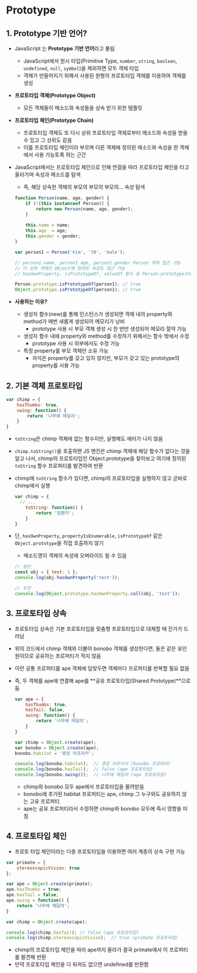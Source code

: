 # Prototype

## 1. Prototype 기반 언어?

- JavaScript 는 **Prototype 기반 언어**라고 불림
  - JavaScript에서 원시 타입(Primitive Type, `number`, `string`, `boolean`, `undefined`, `null`, `symbol`)을 제외하면 모두 객체 타입
  - 객체가 만들어지기 위해서 사용된 원형의 프로토타입 객체를 이용하여 객체를 생성

- **프로토타입 객체(Prototype Object)**

  - 모든 객체들이 메소드와 속성들을 상속 받기 위한 템플릿
  
- **프로토타입 체인(Prototype Chain)**

  - 프로토타입 객체도 또 다시 상위 프로토타입 객체로부터 메소드와 속성을 받을 수 있고 그 상위도 같음
  - 이를 프로토타입 체인이라 부르며 다른 객체에 정의된 메소드와 속성을 한 객체에서 사용 가능토록 하는 근간

- JavaScript에서는 프로토타입 체인으로 인해 연결을 따라 프로토타입 체인을 타고 올라가며 속성과 메소드를 탐색

  - 즉, 해당 상속한 객체의 부모의 부모의 부모의... 속성 탐색

  ```javascript
  function Person(name, age, gender) {
      if (!(this instanceof Person)) {
          return new Person(name, age, gender);
      }
      
      this.name	= name;
      this.age	= age;
      this.gender = gender;
  }
  
  var person1 = Person('kim', '30', 'male');
  
  // person1.name, person1.age, person1.gender Person 객체 접근 가능
  // 더 상위 객체인 Object에 정의된 속성도 접근 가능
  // hasOwnProperty, isPrototypeOf, valueOf 함수 등 Person.prototype으로 사용 가능한 속성 확인
  
  Person.prototype.isPrototypeOf(person1); // true
  Object.prototype.isPrototypeOf(person1); // true
  ```
- **사용하는 이유?**
  - 생성자 함수(new)를 통해 인스턴스가 생성되면 객체 내의 property와 method가 매번 새롭게 생성되어 메모리가 낭비
    - prototype 사용 시 부모 객체 생성 시 한 번만 생성되어 메모리 절약 가능
  - 생성자 함수 내에 property와 method를 수정하기 위해서는 함수 밖에서 수정
    - prototype 사용 시 외부에서도 수정 가능
  - 특정 property를 부모 객체만 소유 가능
    - 자식은 property를 갖고 있지 않지만, 부모가 갖고 있는 prototype의 property를 사용 가능

## 2. 기본 객체 프로토타입

```javascript
var chimp = {
    hasThumbs: true,
    swing: function() {
        return '나무에 매달려';
    }
}
```

- `toString`은 chimp 객체에 없는 함수지만, 실행해도 에러가 나지 않음

- `chimp.toString()`을 호출하면 JS 엔진은 chimp 객체에 해당 함수가 없다는 것을 알고 나서, chimp의 프로토타입인 Object.prototype을 찾아보고 여기에 정의된 `toString` 함수 프로퍼티를 발견하여 반환

- chimp에 `toString` 함수가 있다면, chimp의 프로토타입을 실행하지 않고 곧바로 chimp에서 실행

  ```javascript
  var chimp = {
  	// ...
      toString: function() {
          return '침팬지';
      }
  }
  ```

- 단, `hasOwnProperty`, `propertyIsEnumerable`, `isPrototypeOf` 같은 `Object.prototype`을 직접 호출하지 않기
  - 메소드명이 객체의 속성에 오버라이드 될 수 있음
  ```javascript
  // 일반
  const obj = { test: 1 };
  console.log(obj.hasOwnProperty('test'));

  // 추천
  console.log(Object.prototype.hasOwnProperty.call(obj, 'test'));
  ```

## 3. 프로토타입 상속

- 프로토타입 상속은 기본 프로토타입을 맞춤형 프로토타입으로 대체할 때 진가가 드러남

- 위의 코드에서 chimp 객체와 더불어 bonobo 객체를 생성한다면,  둘은 같은 유인원이므로 공유하는 프로퍼티가 적지 않음

- 이런 공통 프로퍼티를 ape 객체에 담앚두면 객체마다 프로퍼티를 반복할 필요 없음

- 즉, 두 객체를 ape에 연결해 ape를 **공유 프로토타입(Shared Prototype)**으로 둠

  ```javascript
  var ape = {
      hasThumbs: true,
      hasTail: false,
      swing: function() {
          return '나무에 매달려';
      }
  }
  
  var chimp = Object.create(ape);
  var bonobo = Object.create(ape);
  bonobo.habitat = '중앙 아프리카';
  
  console.log(bonobo.habitat);	// 중앙 아프리카 (bonobo 프로퍼티)
  console.log(bonobo.hasTail);	// false (ape 프로토타입)
  console.log(bonobo.swing());	// 나무에 매달려 (ape 프로토타입)
  ```

  - chimp와 bonobo 모두 ape에서 프로토타입을 물려받음
  - bonobo에 추가된 habitat 프로퍼티는 ape, chimp 그 누구와도 공유하지 않는 고유 프로퍼티
  - ape는 공유 프로퍼티라서 수정하면 chimp와 bonobo 모두에 즉시 영향을 미침

## 4. 프로토타입 체인

- 프로토 타입 체인이라는 다층 프로토타입을 이용하면 여러 계층의 상속 구현 가능

```javascript
var primate = {
    stereoscopicVision: true
};

var ape = Object.create(primate);
ape.hasThumbs = true;
ape.hasTail = false;
ape.swing = function() {
    return '나무에 매달려';
}

var chimp = Object.create(ape);

console.log(chimp.hasTail);	// false (ape 프로토타입)
console.log(chimp.stereoscopicVision);	// true (primate 프로토타입)
```

- chimp의 프로토타입 체인을 따라 ape까지 올라가 결국 primate에서 이 프로퍼티를 발견해 반환
- 만약 프로토타입 체인을 다 뒤져도 없으면 undefined를 반환함

